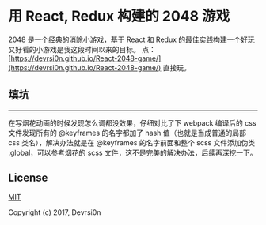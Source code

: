 # 用 React, Redux 构建的 2048 游戏

2048 是一个经典的消除小游戏，基于 React 和 Redux 的最佳实践构建一个好玩又好看的小游戏是我这段时间以来的目标。
点：[https://devrsi0n.github.io/React-2048-game/](https://devrsi0n.github.io/React-2048-game/) 直接玩。

## 填坑
---
在写烟花动画的时候发现怎么调都没效果，仔细对比了下 webpack 编译后的 css 文件发现所有的 @keyframes
的名字都加了 hash 值（也就是当成普通的局部 css 类名），解决办法就是在 @keyframes 的名字前面和整个 scss 文件添加伪类 :global，可以参考烟花的 scss 文件，这不是完美的解决办法，后续再深挖一下。

## License

[MIT](http://opensource.org/licenses/MIT)

Copyright (c) 2017, Devrsi0n

